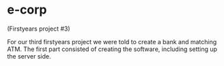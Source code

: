 # e-corp

(Firstyears project #3)

For our third firstyears project we were told to create a bank and matching ATM. The first part consisted of creating the software, including setting up the server side. 

